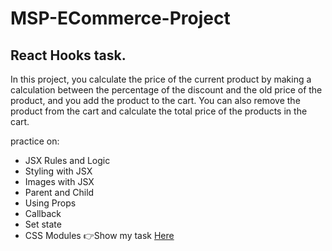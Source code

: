 # MSP-ECommerce-Project
## React Hooks task.

In this project, you calculate the price of the current product by making a calculation between the percentage of the discount and the old price of the product, and you add the product to the cart. You can also remove the product from the cart and calculate the total price of the products in the cart.

practice on:
- JSX Rules and Logic
- Styling with JSX
- Images with JSX
- Parent and Child
- Using Props
- Callback
- Set state
- CSS Modules
👉Show my task [Here](https://msp-ecommerce-project.toqaosama.repl.co)
